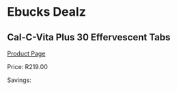 
# Ebucks Dealz
## Cal-C-Vita Plus 30 Effervescent Tabs
[Product Page](https://www.ebucks.com/web/shop/productSelected.do?prodId=1133338551&catId=1133291653)

Price: R219.00

Savings: 


	